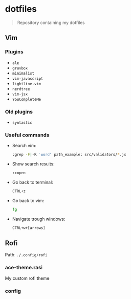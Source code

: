 # dotfiles

> Repository containing my dotfiles

## Vim

### Plugins

- `ale`
- `gruvbox`
- `minimalist`
- `vim-javascript`
- `lightline.vim`
- `nerdtree`
- `vim-jsx`
- `YouCompleteMe`

### Old plugins

- `syntastic`

### Useful commands

- Search vim:
    ```sh
    :grep -F|-R 'word' path_example: src/validators/*.js
    ```
- Show search results:
    ```sh
    :copen
    ```
- Go back to terminal:
    ```sh
    CTRL+z
    ```
- Go back to vim:
    ```sh
    fg
    ```
- Navigate trough windows:
    ```sh
    CTRL+w+[arrows]
    ```

## Rofi

Path: `./.config/rofi`

### ace-theme.rasi
My custom rofi theme

### config
